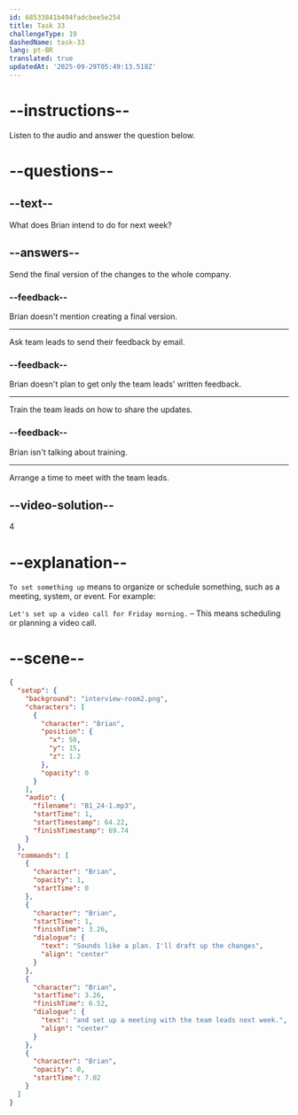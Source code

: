 ```yaml
---
id: 68533841b494fadcbee5e254
title: Task 33
challengeType: 19
dashedName: task-33
lang: pt-BR
translated: true
updatedAt: '2025-09-29T05:49:13.518Z'
---
```


<!-- (Audio) Brian: Sounds like a plan. I'll draft up the changes and set up a meeting with the team leads next week. -->

# --instructions--

Listen to the audio and answer the question below.

# --questions--

## --text--

What does Brian intend to do for next week?

## --answers--

Send the final version of the changes to the whole company.

### --feedback--

Brian doesn't mention creating a final version.

---

Ask team leads to send their feedback by email.

### --feedback--

Brian doesn't plan to get only the team leads' written feedback.

---

Train the team leads on how to share the updates.

### --feedback--

Brian isn't talking about training.

---

Arrange a time to meet with the team leads.

## --video-solution--

4

# --explanation--

`To set something up` means to organize or schedule something, such as a meeting, system, or event. For example:

`Let's set up a video call for Friday morning.` –  This means scheduling or planning a video call.

# --scene--

```json
{
  "setup": {
    "background": "interview-room2.png",
    "characters": [
      {
        "character": "Brian",
        "position": {
          "x": 50,
          "y": 15,
          "z": 1.2
        },
        "opacity": 0
      }
    ],
    "audio": {
      "filename": "B1_24-1.mp3",
      "startTime": 1,
      "startTimestamp": 64.22,
      "finishTimestamp": 69.74
    }
  },
  "commands": [
    {
      "character": "Brian",
      "opacity": 1,
      "startTime": 0
    },
    {
      "character": "Brian",
      "startTime": 1,
      "finishTime": 3.26,
      "dialogue": {
        "text": "Sounds like a plan. I'll draft up the changes",
        "align": "center"
      }
    },
    {
      "character": "Brian",
      "startTime": 3.26,
      "finishTime": 6.52,
      "dialogue": {
        "text": "and set up a meeting with the team leads next week.",
        "align": "center"
      }
    },
    {
      "character": "Brian",
      "opacity": 0,
      "startTime": 7.02
    }
  ]
}
```
